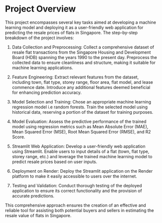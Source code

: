 # Project Overview

This project encompasses several key tasks aimed at developing a machine learning model and deploying it as a user-friendly web application for predicting the resale prices of flats in Singapore. The step-by-step breakdown of the project involves:

1. Data Collection and Preprocessing:
  Collect a comprehensive dataset of resale flat transactions from the Singapore Housing and Development Board (HDB) spanning the years 1990 to the present day.
  Preprocess the collected data to ensure cleanliness and structure, making it suitable for machine learning applications.

2. Feature Engineering:
  Extract relevant features from the dataset, including town, flat type, storey range, floor area, flat model, and lease commence date.
  Introduce any additional features deemed beneficial for enhancing prediction accuracy.

3. Model Selection and Training:
  Chose an appropriate machine learning regression model i.e random forests.
  Train the selected model using historical data, reserving a portion of the dataset for training purposes.

4. Model Evaluation:
  Assess the predictive performance of the trained model using regression metrics such as Mean Absolute Error (MAE), Mean Squared Error (MSE), Root Mean Squared Error (RMSE), and R2 Score.

5. Streamlit Web Application:
  Develop a user-friendly web application using Streamlit.
  Enable users to input details of a flat (town, flat type, storey range, etc.) and leverage the trained machine learning model to predict resale prices based on user inputs.

6. Deployment on Render:
  Deploy the Streamlit application on the Render platform to make it easily accessible to users over the internet.

7. Testing and Validation:
  Conduct thorough testing of the deployed application to ensure its correct functionality and the provision of accurate predictions.
  
This comprehensive approach ensures the creation of an effective and reliable tool for assisting both potential buyers and sellers in estimating the resale value of flats in Singapore.





